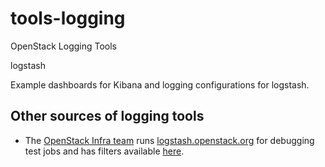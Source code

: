 tools-logging
=============

OpenStack Logging Tools

logstash

Example dashboards for Kibana and logging configurations for logstash.

Other sources of logging tools
------------------------------

* The [OpenStack Infra team](http://docs.openstack.org/infra/system-config/)
runs [logstash.openstack.org](http://logstash.openstack.org/) for debugging
test jobs and has filters available
[here](http://git.openstack.org/cgit/openstack-infra/system-config/tree/modules/openstack_project/templates/logstash/indexer.conf.erb).
